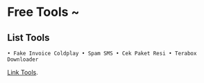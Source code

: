 # Free Tools ~

## List Tools
``
• Fake Invoice Coldplay
• Spam SMS
• Cek Paket Resi
• Terabox Downloader
``

[Link Tools](https://xiixi.site).
